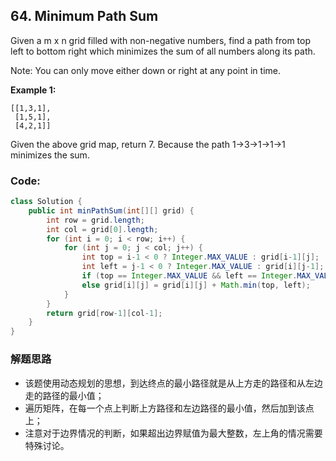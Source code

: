 ## 64. Minimum Path Sum

Given a m x n grid filled with non-negative numbers, find a path from top left to bottom right which minimizes the sum of all numbers along its path.

Note: You can only move either down or right at any point in time.

**Example 1:**

```
[[1,3,1],
 [1,5,1],
 [4,2,1]]
```
Given the above grid map, return 7. Because the path 1→3→1→1→1 minimizes the sum.

### Code:

```java
class Solution {
    public int minPathSum(int[][] grid) {
        int row = grid.length;
        int col = grid[0].length;
        for (int i = 0; i < row; i++) {
            for (int j = 0; j < col; j++) {
                int top = i-1 < 0 ? Integer.MAX_VALUE : grid[i-1][j];
                int left = j-1 < 0 ? Integer.MAX_VALUE : grid[i][j-1];
                if (top == Integer.MAX_VALUE && left == Integer.MAX_VALUE) continue;
                else grid[i][j] = grid[i][j] + Math.min(top, left);
            }
        }
        return grid[row-1][col-1];
    }
}
```

### 解题思路
* 该题使用动态规划的思想，到达终点的最小路径就是从上方走的路径和从左边走的路径的最小值；
* 遍历矩阵，在每一个点上判断上方路径和左边路径的最小值，然后加到该点上；
* 注意对于边界情况的判断，如果超出边界赋值为最大整数，左上角的情况需要特殊讨论。